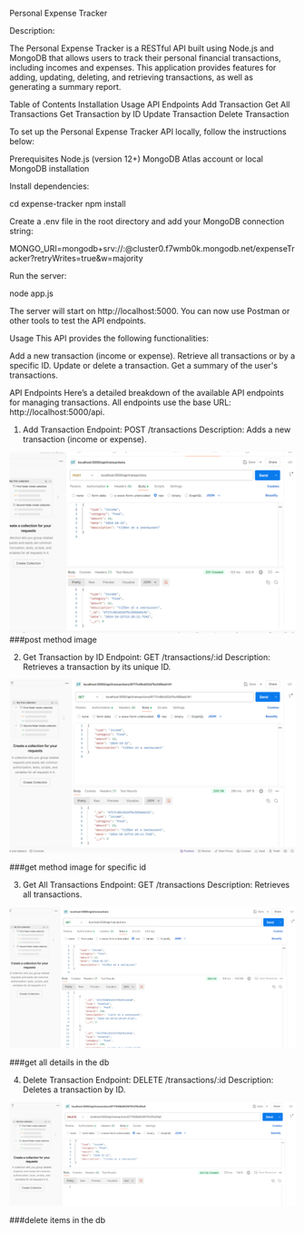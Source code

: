 Personal Expense Tracker

Description:

The Personal Expense Tracker is a RESTful API built using Node.js and MongoDB that allows users to track their personal financial transactions, including incomes and expenses. This application provides features for adding, updating, deleting, and retrieving transactions, as well as generating a summary report.

Table of Contents
Installation
Usage
API Endpoints
Add Transaction
Get All Transactions
Get Transaction by ID
Update Transaction
Delete Transaction

To set up the Personal Expense Tracker API locally, follow the instructions below:

Prerequisites
Node.js (version 12+)
MongoDB Atlas account or local MongoDB installation


Install dependencies:

cd expense-tracker
npm install


Create a .env file in the root directory and add your MongoDB connection string:

MONGO_URI=mongodb+srv://<username>:<password>@cluster0.f7wmb0k.mongodb.net/expenseTracker?retryWrites=true&w=majority

Run the server:

node app.js


The server will start on http://localhost:5000. You can now use Postman or other tools to test the API endpoints.



Usage
This API provides the following functionalities:

Add a new transaction (income or expense).
Retrieve all transactions or by a specific ID.
Update or delete a transaction.
Get a summary of the user's transactions.


API Endpoints
Here’s a detailed breakdown of the available API endpoints for managing transactions. All endpoints use the base URL: http://localhost:5000/api.

1. Add Transaction
Endpoint: POST /transactions
Description: Adds a new transaction (income or expense).


![alt text](image.png)
###post method image


2. Get Transaction by ID
Endpoint: GET /transactions/:id
Description: Retrieves a transaction by its unique ID.

![alt text](image-1.png)

###get method image for specific id


3. Get All Transactions
Endpoint: GET /transactions
Description: Retrieves all transactions.

![alt text](image-2.png)

###get all details in the db


4. Delete Transaction
Endpoint: DELETE /transactions/:id
Description: Deletes a transaction by ID.


![alt text](image-3.png)

###delete items in the db
